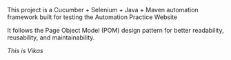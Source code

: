 This project is a Cucumber + Selenium + Java + Maven automation framework built for testing the Automation Practice Website

It follows the Page Object Model (POM) design pattern for better readability, reusability, and maintainability.

<p><i>This is Vikas</i></p>
